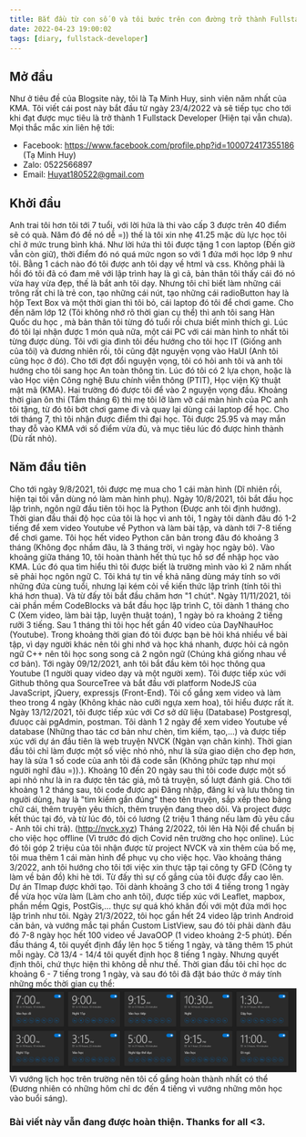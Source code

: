 ```yaml
---
title: Bắt đầu từ con số 0 và tôi bước trên con đường trở thành Fullstack Developer
date: 2022-04-23 19:00:02
tags: [diary, fullstack-developer]
---
```

## Mở đầu
Như ở tiêu đề của Blogsite này, tôi là Tạ Minh Huy, sinh viên năm nhất của KMA. Tôi viết cái post này bắt đầu từ ngày 23/4/2022 và sẽ tiếp tục cho tới khi đạt được mục tiêu là trở thành 1 Fullstack Developer (Hiện tại vẫn chưa).
Mọi thắc mắc xin liên hệ tới:
- Facebook: https://www.facebook.com/profile.php?id=100072417355186 (Tạ Minh Huy)
- Zalo: 0522566897
- Email: Huyat180522@gmail.com
## Khởi đầu
Anh trai tôi hơn tôi tới 7 tuổi, với lời hứa là thi vào cấp 3 được trên 40 điểm sẽ có quà. Năm đó đề nó dễ =)) thế là tôi xin nhẹ 41.25 mặc dù lực học tôi chỉ ở mức trung bình khá. Như lời hứa thì tôi được tặng 1 con laptop (Đến giờ vẫn còn giữ), thời điểm đó nó quá mức ngon so với 1 đứa mới học lớp 9 như tôi. Bằng 1 cách nào đó tôi được anh tôi dạy về html và css.
Không phải là hồi đó tôi đã có đam mê với lập trình hay là gì cả, bản thân tôi thấy cái đó nó vừa hay vừa đẹp, thế là bắt anh tôi dạy. Nhưng tôi chỉ biết làm những cái trông rất chi là trẻ con, tạo những cái nút, tạo những cái radioButton hay là hộp Text Box và một thời gian thì tôi bỏ, cái laptop đó tôi để chơi game.
Cho đến năm lớp 12 (Tôi không nhớ rõ thời gian cụ thể) thì anh tôi sang Hàn Quốc du học , mà bản thân tôi từng đó tuổi rồi chưa biết mình thích gì. Lúc đó tôi lại nhận được 1 món quà nữa, một cái PC với cái màn hình to nhất tôi từng được dùng. Tôi với gia đình tôi đều hướng cho tôi học IT (Giống anh của tôi) và đương nhiên rồi, tôi cũng đặt nguyện vọng vào HaUI (Anh tôi cũng học ở đó). Cho tới đợt đổi nguyện vọng, tôi có hỏi anh tôi và anh tôi hướng cho tôi sang học An toàn thông tin. Lúc đó tôi có 2 lựa chọn, hoặc là vào Học viện Công nghệ Bưu chính viễn thông (PTIT), Học viện Kỹ thuật mật mã (KMA). Hai trường đó được tôi để vào 2 nguyện vọng đầu. Khoảng thời gian ôn thi (Tầm tháng 6) thì mẹ tôi lỡ làm vỡ cái màn hình của PC anh tôi tặng, từ đó tôi bớt chơi game đi và quay lại dùng cái laptop để học.
Cho tới tháng 7, thì tôi nhận được điểm thi đại học. Tôi được 25.95 và may mắn thay đỗ vào KMA với số điểm vừa đủ, và mục tiêu lúc đó được hình thành (Dù rất nhỏ).
## Năm đầu tiên
Cho tới ngày 9/8/2021, tôi được mẹ mua cho 1 cái màn hình (Dĩ nhiên rồi, hiện tại tôi vẫn dùng nó làm màn hình phụ).
Ngày 10/8/2021, tôi bắt đầu học lập trình, ngôn ngữ đầu tiên tôi học là Python (Được anh tôi định hướng).
Thời gian đầu thái độ học của tôi là học vì anh tôi, 1 ngày tôi dành đâu đó 1-2 tiếng để xem video Youtube về Python và làm bài tập, và dành tới 7-8 tiếng để chơi game.
Tôi học hết video Python căn bản trong đâu đó khoảng 3 tháng (Không đọc nhầm đâu, là 3 tháng trời, vì ngày học ngày bỏ).
Vào khoảng giữa tháng 10, tôi hoàn thành hết thủ tục hồ sơ để nhập học vào KMA. Lúc đó qua tìm hiểu thì tôi được biết là trường mình vào kì 2 năm nhất sẽ phải học ngôn ngữ C. Tôi khá tự tin về khả năng dùng máy tính so với những đứa cùng tuổi, nhưng lại kém cỏi về kiến thức lập trình (tính tôi thì khá hơn thua). Và từ đấy tôi bắt đầu chăm hơn "1 chút".
Ngày 11/11/2021, tôi cài phần mềm CodeBlocks và bắt đầu học lập trình C, tôi dành 1 tháng cho C (Xem video, làm bài tập, luyện thuật toán), 1 ngày bỏ ra khoảng 2 tiếng rưỡi 3 tiếng. Sau 1 tháng thì tôi học hết gần 40 video của DayNhauHoc (Youtube). Trong khoảng thời gian đó tôi được bạn bè hỏi khá nhiều về bài tập, vì dạy người khác nên tôi ghi nhớ và học khá nhanh, được hỏi cả ngôn ngữ C++ nên tôi học song song cả 2 ngôn ngữ (Chúng khá giống nhau về cơ bản).
Tới ngày 09/12/2021, anh tôi bắt đầu kèm tôi học thông qua Youtube (1 người quay video dạy và một người xem). Tôi được tiếp xúc với Github thông qua SourceTree và bắt đầu với platform NodeJS của JavaScript, jQuery, expressjs (Front-End). Tôi cố gắng xem video và làm theo trong 4 ngày (Không khác nào cưỡi ngựa xem hoa), tôi hiểu được rất ít.
Ngày 13/12/2021, tôi được tiếp xúc với Cơ sở dữ liệu (Database) Postgresql, đưuọc cài pgAdmin, postman. Tôi dành 1 2 ngày để xem video Youtube về database (Những thao tác cơ bản như chèn, tìm kiếm, tạo,...) và được tiếp xúc với dự án đầu tiên là web truyện NVCK (Ngàn vạn chân kinh). Thời gian đầu tôi chỉ làm được một số việc nhỏ nhỏ, như là sửa giao diện cho đẹp hơn, hay là sửa 1 số code của anh tôi đã code sẵn (Không phức tạp như mọi người nghĩ đâu =)).). Khoảng 10 đến 20 ngày sau thì tôi code được một số api nhỏ như là in ra được tên tác giả, mô tả truyện, số lượt đánh giá. Cho tới khoảng 1 2 tháng sau, tôi code được api Đăng nhập, đăng kí và lưu thông tin người dùng, hay là "tìm kiếm gần đúng" theo tên truyện, sắp xếp theo bảng chữ cái, thêm truyện yêu thích, thêm truyện đang theo dõi. Và project được kết thúc tại đó, và từ lúc đó, tôi có lương (2 triệu 1 tháng nếu làm đủ yêu cầu - Anh tôi chi trả). (http://nvck.xyz)
Tháng 2/2022, tôi lên Hà Nội để chuẩn bị cho việc học offline (Vì trước đó dịch Covid nên trường cho học online). Lúc đó tôi góp 2 triệu của tôi nhận được từ project NVCK và xin thêm của bố mẹ, tôi mua thêm 1 cái màn hình để phục vụ cho việc học.
Vào khoảng tháng 3/2022, anh tôi hướng cho tôi tới việc xin thực tập tại công ty GFD (Công ty làm về bản đồ) khi hè tới. Từ đấy thì sự cố gắng của tôi được đẩy cao lên. Dự án Tlmap được khởi tạo.
Tôi dành khoảng 3 cho tới 4 tiếng trong 1 ngày để vừa học vừa làm (Làm cho anh tôi), được tiếp xúc với Leaflet, mapbox, phần mềm Qgis, PostGis,... thực sự quá khó khăn đối với một đứa mới học lập trình như tôi.
Ngày 21/3/2022, tôi học gần hết 24 video lập trình Android căn bản, và vướng mắc tại phần Custom ListView, sau đó tôi phải dành đâu đó 7-8 ngày học hết 100 video về JavaOOP (1 video khoảng 2-5 phút).
Đến đầu tháng 4, tôi quyết định đẩy lên học 5 tiếng 1 ngày, và tăng thêm 15 phút mỗi ngày. Cỡ 13/4 - 14/4 tôi quyết định học 8 tiếng 1 ngày. Nhưng quyết định thôi, chứ thực hiện thì không dễ như thế. Thời gian đầu tôi chỉ học dc khoảng 6 - 7 tiếng trong 1 ngày, và sau đó tôi đã đặt báo thức ở máy tính những mốc thời gian cụ thể:
![](/images/diaryPost/Screenshot_1.png)
Vì vướng lịch học trên trường nên tôi cố gắng hoàn thành nhất có thể (Đương nhiên có những hôm chỉ dc đến 4 tiếng vì vướng những môn học vào buổi sáng).

### Bài viết này vẫn đang được hoàn thiện. Thanks for all <3.

